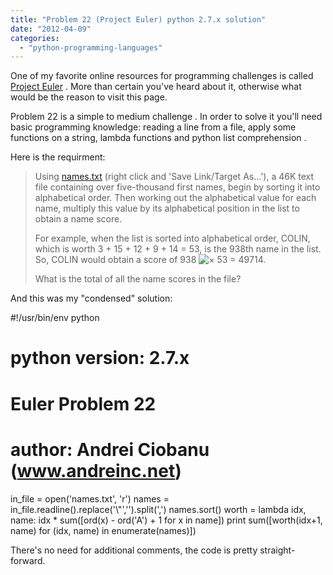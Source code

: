 ```yaml
---
title: "Problem 22 (Project Euler) python 2.7.x solution"
date: "2012-04-09"
categories: 
  - "python-programming-languages"
---
```


One of my favorite online resources for programming challenges is called [Project Euler](http://projecteuler.net/) . More than certain you've heard about it, otherwise what would be the reason to visit this page.

Problem 22 is a simple to medium challenge . In order to solve it you'll need basic programming knowledge: reading a line from a file, apply some functions on a string, lambda functions and python list comprehension .

Here is the requirment:

> Using [names.txt](http://projecteuler.net/project/names.txt) (right click and 'Save Link/Target As...'), a 46K text file containing over five-thousand first names, begin by sorting it into alphabetical order. Then working out the alphabetical value for each name, multiply this value by its alphabetical position in the list to obtain a name score.
> 
> For example, when the list is sorted into alphabetical order, COLIN, which is worth 3 + 15 + 12 + 9 + 14 = 53, is the 938th name in the list. So, COLIN would obtain a score of 938 ![×](images/symbol_times.gif) 53 = 49714.
> 
> What is the total of all the name scores in the file?

And this was my "condensed" solution:

#!/usr/bin/env python
# python version: 2.7.x
# Euler Problem 22
# author: Andrei Ciobanu (www.andreinc.net)

in\_file = open('names.txt', 'r')
names = in\_file.readline().replace('\\"','').split(',')
names.sort()
worth = lambda idx, name: idx \* sum(\[ord(x) - ord('A') + 1 for x in name\])
print sum(\[worth(idx+1, name) for (idx, name) in enumerate(names)\])

There's no need for additional comments, the code is pretty straight-forward.
